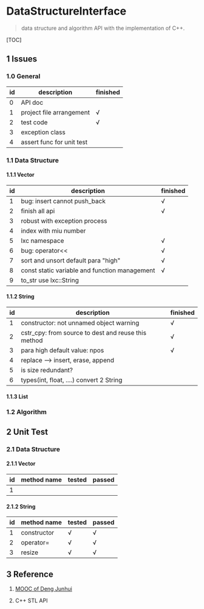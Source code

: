 # DataStructureInterface

> data structure and algorithm API with the implementation of C++.

[TOC]

## 1 Issues

### 1.0 General

| id   | description              | finished |
| ---- | ------------------------ | -------- |
| 0    | API doc                  |          |
| 1    | project file arrangement | √        |
| 2    | test code                | √        |
| 3    | exception class		  |          |
| 4    | assert func for unit test|          |



### 1.1 Data Structure

#### 1.1.1 Vector

|id|description|finished|
|-|-|-|
|1|bug: insert cannot push_back|√|
|2 |finish all api| √ |
|3 |robust with exception process| |
|4 |index with miu number| |
| 5 |lxc namespace| √ |
|6 |bug: operator<<| √ |
| 7 |sort and unsort default para "high"| √ |
| 8 |const static variable and function management| √ |
| 9 |to_str use lxc::String|  |



#### 1.1.2 String

|id|description|finished|
|-|-|-|
|1|constructor: not unnamed object warning|√|
|2|cstr_cpy: from source to dest and reuse this method|√|
|3|para high default value: npos|√|
|4|replace --> insert, erase, append||
|5|is size redundant?||
|6|types(int, float, ....) convert 2 String||


#### 1.1.3 List





### 1.2 Algorithm



## 2 Unit Test

### 2.1 Data Structure

#### 2.1.1 Vector

|id|method name|tested|passed|
|-|-|-|-|
|1||||

#### 2.1.2 String

|id|method name|tested|passed|
|-|-|-|-|
|1|constructor|√|√|
|2|operator=|√|√|
|3|resize|√|√|

## 3 Reference

1. [MOOC of Deng Junhui](https://dsa.cs.tsinghua.edu.cn/~deng/ds/dsacpp/index.htm)

2. C++ STL API